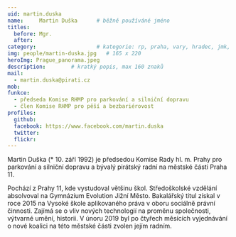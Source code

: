 ```yaml
---
uid: martin.duska
name:     Martin Duška  	# běžně používáné jméno
titles:
  before: Mgr. 
  after:
category:                 	# kategorie: rp, praha, vary, hradec, jmk, senat
img: people/martin-duska.jpg   # 165 x 220
heroImg: Prague_panorama.jpeg
description:      	# kratký popis, max 160 znaků
mail:
  - martin.duska@pirati.cz
mob:			 
funkce: 
  - předseda Komise RHMP pro parkování a silniční dopravu
  - člen Komise RHMP pro pěší a bezbariérovost
profiles:
  github:       
  facebook: https://www.facebook.com/martin.duska
  twitter: 		  
  flickr:		  
---
```


Martin Duška (* 10. září 1992) je předsedou Komise Rady hl. m. Prahy pro parkování a silniční dopravu a bývalý pirátský radní na městské části Praha 11. 

Pochází z Prahy 11, kde vystudoval většinu škol. Středoškolské vzdělání absolvoval na Gymnázium Evolution Jižní Město. Bakalářský titul získal v roce 2015 na Vysoké škole aplikovaného práva v oboru sociálně právní činnosti. Zajímá se o vliv nových technologií na proměnu společnosti, výtvarné umění, historii. V únoru 2019 byl po čtyřech měsících vyjednávání o nové koalici na této městské části zvolen jejím radním.

